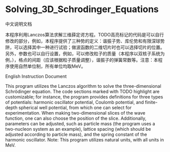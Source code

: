 # Solving_3D_Schrodinger_Equations

中文说明文档

本程序利用Lanczos算法求解三维薛定谔方程。TODO高亮标记的代码是可以自行修改的部分，例如，本程序提供了三种势的定义：谐振子势、库伦势和有限深球势阱，可以选择其中一种进行试验；做波函数的二维切片时也可以选择切片的位置。另外，参数也可以自行设置，例如，可以修改粒子的质量（本程序以双核子系统为例，），格点的间距（应该根据粒子质量调整），谐振子的弹簧常数等。注意：本程序使用自然单位制，所有单位均取MeV。

English Instruction Document

This program utilizes the Lanczos algorithm to solve the three-dimensional Schrödinger equation. The code sections marked with TODO highlight are customizable; for instance, the program provides definitions for three types of potentials: harmonic oscillator potential, Coulomb potential, and finite-depth spherical well potential, from which one can select for experimentation. When making two-dimensional slices of the wave function, one can also choose the position of the slice. Additionally, parameters can be adjusted, such as particle mass (the program uses a two-nucleon system as an example), lattice spacing (which should be adjusted according to particle mass), and the spring constant of the harmonic oscillator. Note: This program utilizes natural units, with all units in MeV.
